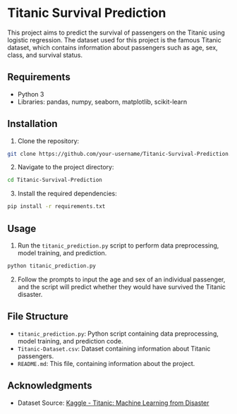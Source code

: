 # Titanic Survival Prediction

This project aims to predict the survival of passengers on the Titanic using logistic regression. The dataset used for this project is the famous Titanic dataset, which contains information about passengers such as age, sex, class, and survival status.

## Requirements
- Python 3
- Libraries: pandas, numpy, seaborn, matplotlib, scikit-learn

## Installation
1. Clone the repository:

```bash
git clone https://github.com/your-username/Titanic-Survival-Prediction.git
```

2. Navigate to the project directory:

```bash
cd Titanic-Survival-Prediction
```

3. Install the required dependencies:

```bash
pip install -r requirements.txt
```

## Usage
1. Run the `titanic_prediction.py` script to perform data preprocessing, model training, and prediction.

```bash
python titanic_prediction.py
```

2. Follow the prompts to input the age and sex of an individual passenger, and the script will predict whether they would have survived the Titanic disaster.

## File Structure
- `titanic_prediction.py`: Python script containing data preprocessing, model training, and prediction code.
- `Titanic-Dataset.csv`: Dataset containing information about Titanic passengers.
- `README.md`: This file, containing information about the project.

## Acknowledgments
- Dataset Source: [Kaggle - Titanic: Machine Learning from Disaster](https://www.kaggle.com/c/titanic)



